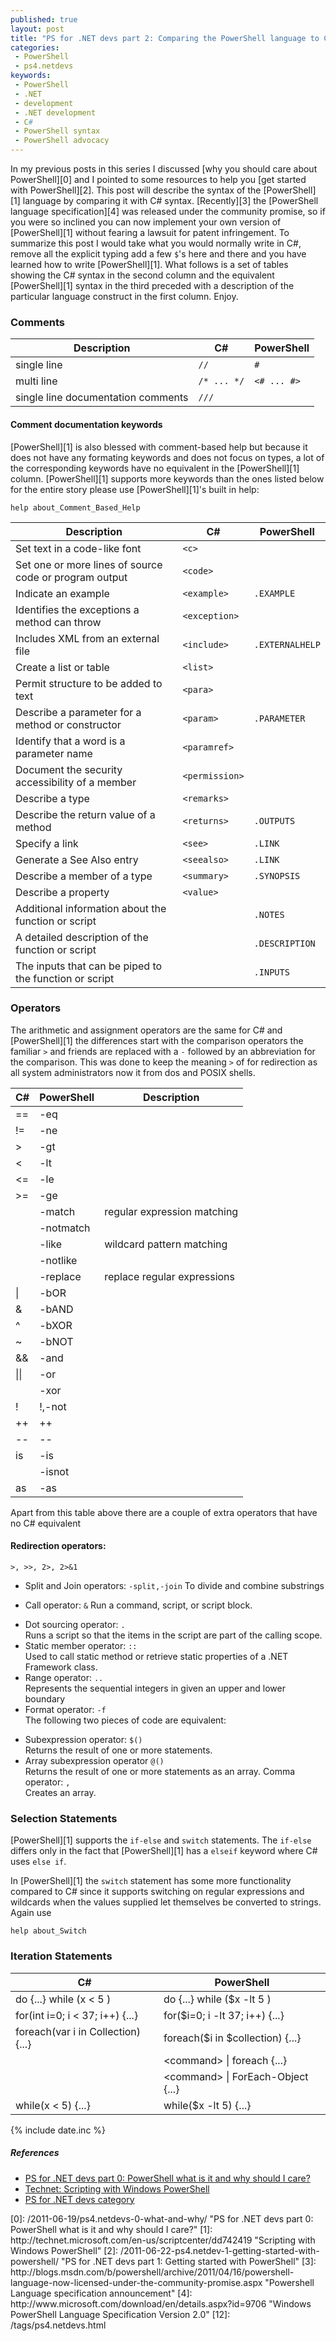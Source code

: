 ```yaml
---
published: true
layout: post
title: "PS for .NET devs part 2: Comparing the PowerShell language to C#"
categories:
 - PowerShell
 - ps4.netdevs
keywords:
 - PowerShell
 - .NET
 - development
 - .NET development
 - C#
 - PowerShell syntax
 - PowerShell advocacy
---
```

In my previous posts in this series I discussed
[why you should care about PowerShell][0] and I pointed to some
resources to help you [get started with PowerShell][2]. This post will
describe the syntax of the [PowerShell][1] language by comparing it
with C# syntax. [Recently][3] the
[PowerShell language specification][4] was released under the
community promise, so if you were so inclined you can now implement
your own version of [PowerShell][1] without fearing a lawsuit for
patent infringement. To summarize this post I would take what you
would normally write in C#, remove all the explicit typing add a few
`$`'s here and there and you have learned how to write
[PowerShell][1]. What follows is a set of tables showing the C# syntax
in the second column and the equivalent [PowerShell][1] syntax in the
third preceded with a description of the particular language construct
in the first column. Enjoy.

### Comments
Description                        | C#          | PowerShell  
-----------------------------------|-------------|-------------
single line                        | `//`        | `#`         
multi line                         | `/* ... */` | `<# ... #>` 
single line documentation comments | `///`       |             

#### Comment documentation keywords
[PowerShell][1] is also blessed with comment-based help but
because it does not have any formating keywords and does not focus on
types, a lot of the corresponding keywords have no equivalent in the
[PowerShell][1] column. [PowerShell][1] supports more keywords than
the ones listed below for the entire story please use
[PowerShell][1]'s built in help:

    help about_Comment_Based_Help

Description                                            | C#             | PowerShell      
-------------------------------------------------------|----------------|-----------------
Set text in a code-like font                           | `<c>`          |                 
Set one or more lines of source code or program output | `<code>`       |                 
Indicate an example                                    | `<example>`    | `.EXAMPLE`      
Identifies the exceptions a method can throw           | `<exception>`  |                 
Includes XML from an external file                     | `<include>`    | `.EXTERNALHELP` 
Create a list or table                                 | `<list>`       |                 
Permit structure to be added to text                   | `<para>`       |                 
Describe a parameter for a method or constructor       | `<param>`      | `.PARAMETER`    
Identify that a word is a parameter name               | `<paramref>`   |                 
Document the security accessibility of a member        | `<permission>` |                 
Describe a type                                        | `<remarks>`    |                 
Describe the return value of a method                  | `<returns>`    | `.OUTPUTS`      
Specify a link                                         | `<see>`        | `.LINK`         
Generate a See Also entry                              | `<seealso>`    | `.LINK`         
Describe a member of a type                            | `<summary>`    | `.SYNOPSIS`     
Describe a property                                    | `<value>`      |                 
Additional information about the function or script    |                | `.NOTES`        
A detailed description of the function or script       |                | `.DESCRIPTION`  
The inputs that can be piped to the function or script |                | `.INPUTS`       

### Operators 
The arithmetic and assignment operators are the same for C# and
[PowerShell][1] the differences start with the comparison operators
the familiar `>` and friends are replaced with a `-` followed by an
abbreviation for the comparison. This was done to keep the meaning `>`
of for redirection as all system administrators now it from dos and
POSIX shells.

<div class="code">
<table>
<thead>
<tr><th>C#</th><th>PowerShell</th><th>Description</th></tr>
</thead>
<tbody>
<tr><td>==</td><td>-eq</td><td></td></tr>
<tr><td>!=</td><td>-ne</td><td></td></tr>
<tr><td>&gt;</td><td>-gt</td><td></td></tr>
<tr><td>&lt;</td><td>-lt</td><td></td></tr>
<tr><td>&lt;=</td><td>-le</td><td></td></tr>
<tr><td>&gt;=</td><td>-ge</td><td></td></tr>
<tr><td></td><td>-match</td><td>regular expression matching</td></tr>
<tr><td></td><td>-notmatch</td><td></td></tr>
<tr><td></td><td>-like</td><td>wildcard pattern matching</td></tr>
<tr><td></td><td>-notlike</td><td></td></tr>
<tr><td></td><td>-replace</td><td>replace regular expressions</td></tr>
<tr><td>|</td><td>-bOR</td><td></td></tr>
<tr><td>&amp;</td><td>-bAND</td><td></td></tr>
<tr><td>^</td><td>-bXOR</td><td></td></tr>
<tr><td>~</td><td>-bNOT</td><td></td></tr>
<tr><td>&amp;&amp;</td><td>-and</td><td></td></tr>
<tr><td>||</td><td>-or</td><td></td></tr>
<tr><td></td><td>-xor</td><td></td></tr>
<tr><td>!</td><td>!,-not</td><td></td></tr>
<tr><td>++</td><td>++</td><td></td></tr>
<tr><td>--</td><td>--</td><td></td></tr>
<tr><td>is</td><td>-is</td><td></td></tr>
<tr><td></td><td>-isnot</td><td></td></tr>
<tr><td>as</td><td>-as</td><td></td></tr>
</tbody>
</table>
</div>

Apart from this table above there are a couple of extra operators that
have no C# equivalent
#### Redirection operators: 
  `>, >>, 2>, 2>&1`
  
- Split and Join operators: `-split,-join` 
  To divide and combine substrings
  
- Call operator: `&` 
  Run a command, script, or script block.

<script type="syntaxhighlighter" class="brush: ps"><![CDATA[
PS>& 'C:\Program Files (x86)\GNU\GnuPG\sha256sum.exe' test.iso
]]>
</script>


- Dot sourcing operator: `.`   
  Runs a script so that the items in the script
  are part of the calling scope.
- Static member operator: `::`   
  Used to call static method or retrieve
  static properties of a .NET Framework class.
- Range operator: `..`   
  Represents the sequential integers in given an
  upper and lower boundary
- Format operator: `-f`   
  The following two pieces of code are equivalent:
<script type="syntaxhighlighter" class="brush: ps">
<![CDATA["{0:0.00}" -f [math]::pi]]></script>
<script type="syntaxhighlighter" class="brush: csharp">
<![CDATA[Math.PI.ToString("{0:0.00}")]]></script>
- Subexpression operator: `$()`  
  Returns the result of one or more statements.
- Array subexpression operator `@()`  
  Returns the result of one or more statements as an array.
  Comma operator: `,`  
  Creates an array.
  
### Selection Statements
[PowerShell][1] supports the `if-else` and `switch` statements.
The `if-else` differs only in the fact that [PowerShell][1] has a
`elseif` keyword where C# uses `else if`.

In [PowerShell][1] the `switch` statement has some more functionality
compared to C# since it supports switching on regular expressions and
wildcards when the values supplied let themselves be converted to
strings. Again use

    help about_Switch
    
### Iteration Statements
<div class="code">
<table>
<thead>
<tr><th>C#</th><th>PowerShell</th></tr>
</thead>
<tbody>
<tr>
<td>do {...} while (x &lt; 5 )</td>
<td>do {...} while ($x -lt 5 )</td>
</tr>
<tr>
<td>for(int i=0; i &lt; 37; i++) {...}</td>
<td>for($i=0; i -lt 37; i++) {...}</td>
</tr>
<tr>
<td>foreach(var i in Collection) {...}</td>
<td>foreach($i in $collection) {...}</td>
</tr>
<tr>
<td></td>
<td>&lt;command&gt; | foreach {...}</td>
</tr>
<tr>
<td></td>
<td>&lt;command&gt; | ForEach-Object {...}</td>
</tr>
<tr>
<td>while(x &lt; 5) {...}</td>
<td>while($x -lt 5) {...}</td>
</tr>
</tbody>
</table>
</div>


{% include date.inc %}

##### References
<div class="references">
<ul>
<li><a href='/2011-06-19/ps4.netdevs-0-what-and-why/' title='PS for .NET devs part 0: PowerShell what is it and why should I care?'>PS for .NET devs part 0: PowerShell what is it and why should I care?</a></li>
<li><a href='http://technet.microsoft.com/en-us/scriptcenter/dd742419' title='Scripting with Windows PowerShell'>Technet: Scripting with Windows PowerShell</a></li>
<li><a href='/tags/ps4.netdevs.html' title='PS for .NET devs category'>PS for .NET devs category</a></li>
</ul>
</div>
[0]: /2011-06-19/ps4.netdevs-0-what-and-why/ "PS for .NET devs part 0: PowerShell what is it and why should I care?"
[1]: http://technet.microsoft.com/en-us/scriptcenter/dd742419 "Scripting with Windows PowerShell"
[2]: /2011-06-22-ps4.netdev-1-getting-started-with-powershell/ "PS for .NET devs part 1: Getting started with PowerShell"
[3]: http://blogs.msdn.com/b/powershell/archive/2011/04/16/powershell-language-now-licensed-under-the-community-promise.aspx "Powershell Language specification announcement"
[4]: http://www.microsoft.com/download/en/details.aspx?id=9706 "Windows PowerShell Language Specification Version 2.0"
[12]: /tags/ps4.netdevs.html



























